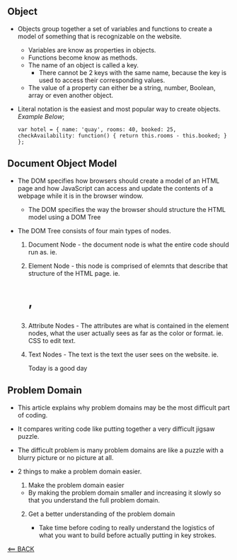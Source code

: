 ## Object

- Objects group together a set of variables and functions to create a model of something that is recognizable on the website.

    - Variables are know as properties in objects.
    - Functions become know as methods.
    - The name of an object is called a key.
        - There cannot be 2 keys with the same name, because the key is used to access their corresponding values.
    - The value of a property can either be a string, number, Boolean, array or even another object.
    
- Literal notation is the easiest and most popular way to create objects. _Example Below_;

    `var hotel = {
        name: 'quay',
        rooms: 40,
        booked: 25,
        checkAvailability: function() {
            return this.rooms - this.booked;
        }
    };`

 ## Document Object Model

- The DOM specifies how browsers should create a model of an HTML page and how JavaScript can access and update the contents of a webpage while it is in the browser window.
    - The DOM specifies the way the browser should structure the HTML model using a DOM Tree

- The DOM Tree consists of four main types of nodes.
    1. Document Node - the document node is what the entire code should run as. ie. <html>

    2. Element Node - this node is comprised of elemnts that describe that structure of the HTML page. ie. <h1> , <p>

    3. Attribute Nodes - The attributes are what is contained in the element nodes, what the user actually sees as far as the color or format. ie. CSS to edit text.

    4. Text Nodes - The text is the text the user sees on the website. ie. <p>Today is a good day</p>



## Problem Domain

- This article explains why problem domains may be the most difficult part of coding.

- It compares writing code like putting together a very difficult jigsaw puzzle.

- The difficult problem is many problem domains are like a puzzle with a blurry picture or no picture at all.

- 2 things to make a problem domain easier.

    1. Make the problem domain easier

    - By making the problem domain smaller and increasing it slowly so that you understand the full problem domain.


    2. Get a better understanding of the problem domain

        - Take time before coding to really understand the logistics of what you want to build before actually putting in key strokes.    


[<== BACK](README.md)